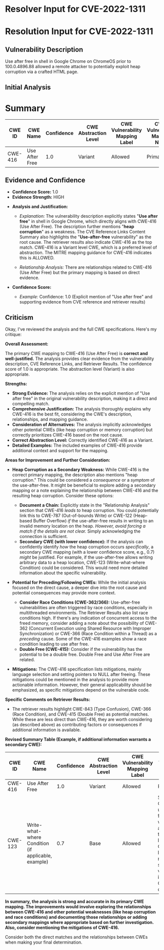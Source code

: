 # Resolver Input for CVE-2022-1311

# Resolution Input for CVE-2022-1311

## Vulnerability Description
Use after free in shell in Google Chrome on ChromeOS prior to 100.0.4896.88 allowed a remote attacker to potentially exploit heap corruption via a crafted HTML page.

## Initial Analysis
# Summary
| CWE ID | CWE Name | Confidence | CWE Abstraction Level | CWE Vulnerability Mapping Label | CWE-Vulnerability Mapping Notes |
|---|---|---|---|---|---|
| CWE-416 | Use After Free | 1.0 | Variant | Allowed | Primary CWE |

## Evidence and Confidence

*   **Confidence Score:** 1.0
*   **Evidence Strength:** HIGH

- **Analysis and Justification:**  
  - *Explanation:* The vulnerability description explicitly states "**Use after free**" in shell in Google Chrome, which directly aligns with CWE-416 (Use After Free). The description further mentions "**heap corruption**" as a weakness. The CVE Reference Links Content Summary also highlights the "**Use-after-free** vulnerability" as the root cause. The retriever results also indicate CWE-416 as the top match. CWE-416 is a Variant level CWE, which is a preferred level of abstraction. The MITRE mapping guidance for CWE-416 indicates this is ALLOWED.

  - *Relationship Analysis:* There are relationships related to CWE-416 (Use After Free) but the primary mapping is based on direct evidence.

- **Confidence Score:**  
  - *Example:* Confidence: 1.0 (Explicit mention of "Use after free" and supporting evidence from CVE reference and retriever results)

## Criticism
Okay, I've reviewed the analysis and the full CWE specifications. Here's my critique:

**Overall Assessment:**

The primary CWE mapping to CWE-416 (Use After Free) is **correct and well-justified.** The analysis provides clear evidence from the vulnerability description, CVE Reference Links, and Retriever Results. The confidence score of 1.0 is appropriate. The abstraction level (Variant) is also appropriate.

**Strengths:**

*   **Strong Evidence:** The analysis relies on the explicit mention of "Use after free" in the original vulnerability description, making it a direct and compelling match.
*   **Comprehensive Justification:** The analysis thoroughly explains why CWE-416 is the best fit, considering the CWE's description, relationships, and mapping guidance.
*   **Consideration of Alternatives:** The analysis implicitly acknowledges other potential CWEs (like heap corruption or memory corruption) but correctly prioritizes CWE-416 based on the root cause.
*   **Correct Abstraction Level:** Correctly identified CWE-416 as a Variant.
*   **Detailed Examples:** The included examples of CWE-416 provide additional context and support for the mapping.

**Areas for Improvement and Further Consideration:**

*   **Heap Corruption as a Secondary Weakness:** While CWE-416 is the correct primary mapping, the description also mentions "heap corruption." This could be considered a *consequence* or a *symptom* of the use-after-free.  It might be beneficial to explore adding a secondary mapping or a note explaining the relationship between CWE-416 and the resulting heap corruption.  Consider these options:
    *   **Document a Chain:** Explicitly state in the "Relationship Analysis" section that CWE-416 *leads to* heap corruption. You could potentially link this to CWE-787 (Out-of-bounds Write) or CWE-122 (Heap-based Buffer Overflow) *if* the use-after-free results in writing to an invalid memory location on the heap. *However, avoid forcing a match if the details are not clear.* Simply acknowledging the connection is sufficient.
    *   **Secondary CWE (with lower confidence):** If the analysis can confidently identify *how* the heap corruption occurs *specifically*, a secondary CWE mapping (with a lower confidence score, e.g., 0.7) *might* be justified. For example, if the use-after-free allows writing arbitrary data to a heap location, CWE-123 (Write-what-where Condition) could be considered. This would need more detailed information about the specific vulnerability.

*   **Potential for Preceding/Following CWEs:** While the initial analysis focused on the direct cause, a deeper dive into the root cause and potential consequences may provide more context.
    *   **Consider Race Conditions (CWE-362/366):** Use-after-free vulnerabilities are often triggered by race conditions, especially in multithreaded environments. The Retriever Results also list race conditions high. If there's any indication of concurrent access to the freed memory, consider adding a note about the possibility of CWE-362 (Concurrent Execution using Shared Resource with Improper Synchronization) or CWE-366 (Race Condition within a Thread) as a *preceding* cause. Some of the CWE-416 examples show a race condition leading to use after free.
    *   **Double Free (CWE-415):** Consider if the vulnerability has the potential to be a double free. Double Free and Use After Free are related.

*   **Mitigations:** The CWE-416 specification lists mitigations, mainly language selection and setting pointers to NULL after freeing. These mitigations could be mentioned in the analysis to provide more actionable information. However, their general applicability should be emphasized, as specific mitigations depend on the vulnerable code.

**Specific Comments on Retriever Results:**

*   The retriever results highlight CWE-843 (Type Confusion), CWE-366 (Race Condition), and CWE-415 (Double Free) as potential matches. While these are less direct than CWE-416, they are worth considering (as described above) as contributing factors or consequences if additional information is available.

**Revised Summary Table (Example, if additional information warrants a secondary CWE):**

| CWE ID  | CWE Name                                                        | Confidence | CWE Abstraction Level | CWE Vulnerability Mapping Label | CWE-Vulnerability Mapping Notes                                                                                                                                                                                                |
| ------- | --------------------------------------------------------------- | ---------- | ----------------------- | ------------------------------- | ------------------------------------------------------------------------------------------------------------------------------------------------------------------------------------------------------------------------------ |
| CWE-416 | Use After Free                                                  | 1.0        | Variant                | Allowed                         | Primary CWE                                                                                                                                                                                                                        |
| CWE-123 | Write-what-where Condition (if applicable, example) | 0.7        | Base                   | Allowed                         | Secondary CWE, if the use-after-free allows writing arbitrary data to a heap location.  Confidence is lower, requires more specific vulnerability information. Consequence of CWE-416.                                           |

**In summary, the analysis is strong and accurate in its primary CWE mapping.  The improvements would involve exploring the relationships between CWE-416 and other potential weaknesses (like heap corruption and race conditions) and documenting those relationships or adding secondary mappings where appropriate based on further investigation. Also, consider mentioning the mitigations of CWE-416.**

Consider both the direct matches and the relationships between CWEs
when making your final determination.
        
